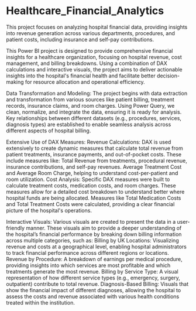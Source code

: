 # Healthcare_Financial_Analytics
This project focuses on analyzing hospital financial data, providing insights into revenue generation across various departments, procedures, and patient costs, including insurance and self-pay contributions.

This Power BI project is designed to provide comprehensive financial insights for a healthcare organization, focusing on hospital revenue, cost management, and billing breakdowns. Using a combination of DAX calculations and interactive visuals, the project aims to deliver actionable insights into the hospital's financial health and facilitate better decision-making for resource allocation and operational efficiency.

Data Transformation and Modeling:
The project begins with data extraction and transformation from various sources like patient billing, treatment records, insurance claims, and room charges.
Using Power Query, we clean, normalize, and integrate the data, ensuring it is ready for analysis. Key relationships between different datasets (e.g., procedures, services, diagnosis types) are established to enable seamless analysis across different aspects of hospital billing.

Extensive Use of DAX Measures:
Revenue Calculations: DAX is used extensively to create dynamic measures that calculate total revenue from patient treatments, insurance payments, and out-of-pocket costs. These include measures like:
Total Revenue from treatments, procedural revenue, insurance contributions, and self-pay revenues.
Average Treatment Cost and Average Room Charge, helping to understand cost-per-patient and room utilization.
Cost Analysis: Specific DAX measures were built to calculate treatment costs, medication costs, and room charges. These measures allow for a detailed cost breakdown to understand better where hospital funds are being allocated. Measures like Total Medication Costs and Total Treatment Costs were calculated, providing a clear financial picture of the hospital's operations.

Interactive Visuals:
Various visuals are created to present the data in a user-friendly manner. These visuals aim to provide a deeper understanding of the hospital’s financial performance by breaking down billing information across multiple categories, such as:
Billing by UK Locations: Visualizing revenue and costs at a geographical level, enabling hospital administrators to track financial performance across different regions or locations.
Revenue by Procedure: A breakdown of earnings per medical procedure, providing insights into which services are most profitable and which treatments generate the most revenue.
Billing by Service Type: A visual representation of how different service types (e.g., emergency, surgery, outpatient) contribute to total revenue.
Diagnosis-Based Billing: Visuals that show the financial impact of different diagnoses, allowing the hospital to assess the costs and revenue associated with various health conditions treated within the institution.
